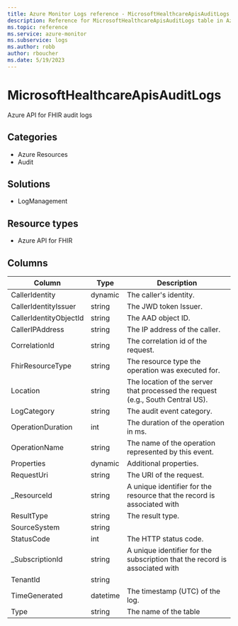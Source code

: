 ```yaml
---
title: Azure Monitor Logs reference - MicrosoftHealthcareApisAuditLogs
description: Reference for MicrosoftHealthcareApisAuditLogs table in Azure Monitor Logs.
ms.topic: reference
ms.service: azure-monitor
ms.subservice: logs
ms.author: robb
author: rboucher
ms.date: 5/19/2023
---
```


# MicrosoftHealthcareApisAuditLogs

 Azure API for FHIR audit logs

## Categories

- Azure Resources
- Audit
## Solutions

- LogManagement
## Resource types

- Azure API for FHIR




## Columns

| Column | Type | Description |
| --- | --- | --- |
| CallerIdentity | dynamic | The caller's identity. |
| CallerIdentityIssuer | string | The JWD token Issuer. |
| CallerIdentityObjectId | string | The AAD object ID. |
| CallerIPAddress | string | The IP address of the caller. |
| CorrelationId | string | The correlation id of the request. |
| FhirResourceType | string | The resource type the operation was executed for. |
| Location | string | The location of the server that processed the request (e.g., South Central US). |
| LogCategory | string | The audit event category. |
| OperationDuration | int | The duration of the operation in ms. |
| OperationName | string | The name of the operation represented by this event. |
| Properties | dynamic | Additional properties. |
| RequestUri | string | The URI of the request. |
| _ResourceId | string | A unique identifier for the resource that the record is associated with |
| ResultType | string | The result type. |
| SourceSystem | string |  |
| StatusCode | int | The HTTP status code. |
| _SubscriptionId | string | A unique identifier for the subscription that the record is associated with |
| TenantId | string |  |
| TimeGenerated | datetime | The timestamp (UTC) of the log. |
| Type | string | The name of the table |
